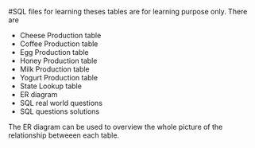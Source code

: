 #SQL files for learning
theses tables are for learning purpose only. There are
* Cheese Production table
* Coffee Production table
* Egg Production table
* Honey Production table
* Milk Production table
* Yogurt Production table
* State Lookup table
* ER diagram
* SQL real world questions
* SQL questions solutions

The ER diagram can be used to overview the whole picture of the relationship betweeen each table.

